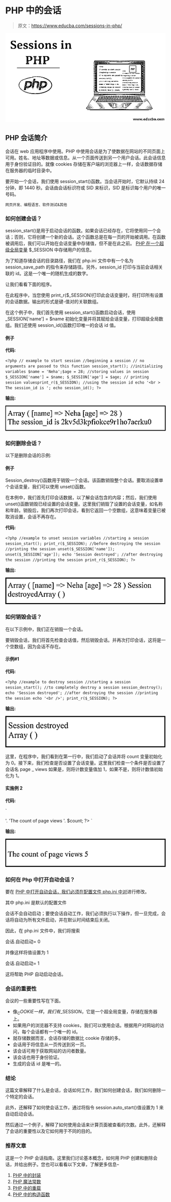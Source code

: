 # PHP 中的会话

> 原文：<https://www.educba.com/sessions-in-php/>

![Sessions in PHP](img/60c056dc621cafac24bf60a52296e7d0.png)



## PHP 会话简介

会话在 web 应用程序中使用。PHP 中使用会话是为了使数据在网站的不同页面上可用。姓名、地址等数据或信息。从一个页面传送到另一个用户会话。此会话信息用于身份验证目的。就像 cookies 存储在客户端的浏览器上一样，会话数据存储在服务器的临时目录中。

要开始一个会话，我们使用 session_start()函数。当会话开始时，它默认持续 24 分钟，即 1440 秒。会话由会话标识符或 SID 来标识，SID 是标识每个用户的唯一号码。

<small>网页开发、编程语言、软件测试&其他</small>

### 如何创建会话？

session_start()是用于启动会话的函数。如果会话已经存在，它将使用同一个会话；否则，它将创建一个新的会话。这个函数总是在每一页的开始被调用。在函数被调用后，我们可以开始在会话变量中存储值，但不是在此之前。 [PHP 在一个超级](https://www.educba.com/php-constants/)[全局变量](https://www.educba.com/python-global-variable/) $_SESSION 中存储用户的信息。

为了知道存储会话的目录路径，我们在 php.ini 文件中有一个名为 session_save_path 的指令来存储路径。另外，session_id 打印与当前会话相关联的 id。这是一个唯一的随机生成的数字。

让我们看看下面的程序。

在此程序中，当您使用 print_r($_SESSION)打印此会话变量时，将打印所有设置的会话数据。输出的形式是键-值对的关联数组。

在这个例子中，我们首先使用 session_start()函数启动会话，使用 _SESSION['name'] = $name 初始化变量并将其赋给会话变量，打印超级全局数组。我们还使用 session_id()函数打印唯一的会话 id 值。

#### 例子

**代码:**

`<?php
// example to start session
//beginning a session
// no arguments are passed to this function
session_start();
//initializing variables
$name = 'Neha';$age = 28;
//storing values in session
$_SESSION['name'] = $name;
$_SESSION['age'] = $age;
// printing session valuesprint_r($_SESSION);
//using the session id
echo '<br > The session_id is ';
echo session_id();
?>`

**输出:**

![sessions in PHP 1](img/eb07e602a5c4c4630416274db64c0d91.png)



### 如何删除会话？

以下是删除会话的示例:

#### 例子

Session_destroy()函数用于销毁一个会话。该函数销毁整个会话。要取消设置单个会话变量，我们可以使用 unset()函数。

在本例中，我们首先打印会话数据，以了解会话包含的内容；然后，我们使用 unset()函数销毁已经设置的会话变量。这里我们销毁了设置的会话变量，如名称和年龄。销毁后，我们再次打印会话，看到它返回一个空数组，这意味着变量已被取消设置，会话不再存在。

**代码:**

`<?php
//example to unset session variables
//starting a session
session_start();
print_r($_SESSION);
//before destroying the session
//printing the session
unset($_SESSION['name']);
unset($_SESSION['age']);
echo 'Session destroyed';
//after destroying the session
//printing the session
print_r($_SESSION);
?>`

**输出:**

![sessions in PHP 2](img/b016f2401d16abb1cac223e878b53f3b.png)



### 如何销毁会话？

在以下示例中，我们正在销毁一个会话。

要销毁会话，我们将首先检查会话值，然后销毁会话。并再次打印会话，这将是一个空数组，因为会话不存在。

#### 示例#1

**代码:**

`<?php
//example to destroy session
//starting a session
session_start();
//to completely destroy a session
session_destroy();
echo 'Session destroyed';
//after destroying the session
//printing the session
echo '<br />';
print_r($_SESSION);
?>`

**输出:**

![destroyed array](img/ae7cfcac4ba13ad134c8b7bc3e8857de.png)



这里，在程序中，我们看到在第一行中，我们启动了会话并将 count 变量初始化为 0。接下来，我们检查是否设置了会话变量。这里我们检查一个条件是否设置了会话名 page _ views 如果是，则将计数变量值加 1，如果不是，则将计数值初始化为 1。

#### 实施例 2

**代码:**

`<?php
session_start();
$count = 0;
if(!isset($_SESSION['page_views'])) {
$_SESSION['page_views'] = 1;
$count = $_SESSION['page_views'];
} else {
$_SESSION['page_views'] = $_SESSION['page_views'] + 1 ;
$count = $_SESSION['page_views'];
}
?>
<html>
<head><title>Finding count of page views</title></head>
<body>
<?php echo '<br>'. 'The count of page views '. $count;
?>
</body>
</html>`

**输出:**

![count page views](img/b7245aa517e6701de314d0eb767c3044.png)



### 如何在 Php 中打开自动会话？

要在 [PHP 中打开自动会话，我们必须在配置文件 php.ini 中对](https://www.educba.com/cookie-in-php/)进行修改。

其中 php.ini 是默认的配置文件

会话不会自动启动；要使会话自动工作，我们必须执行以下操作，但一旦完成，会话将自动为所有文件启动，并在默认时间结束后关闭。

因此，在 php.ini 文件中，我们将搜索

会话.自动启动= 0

并像这样将值设置为 1

会话.自动启动= 1

这将帮助 PHP 自动启动会话。

### 会话的重要性

会议的一些重要性写在下面。

*   像$_COOKIE 一样，我们有$_SESSION，它是一个超全局变量，存储在服务器上。
*   如果用户的浏览器不支持 cookies，我们可以使用会话。根据用户对网站的访问，每个会话都有一个唯一的 id。
*   就存储数据而言，会话存储的数据比 cookie 存储的多。
*   会话用于将信息从一页传送到另一页。
*   该会话可用于获取网站的访问者数量。
*   该会话也用于身份验证。
*   生成的会话 id 是唯一的。

### 结论

这篇文章解释了什么是会话，会话如何工作，我们如何创建会话，我们如何删除一个特定的会话。

此外，还解释了如何使会话工作，通过将指令 session.auto_start()值设置为 1 来自动启动会话。

然后通过一个例子，解释了如何使用会话来计算页面被查看的次数。此外，还解释了会话的重要性以及它如何用于不同的目的。

### 推荐文章

这是一个 PHP 会话指南。这里我们讨论基本概念，如何用 PHP 创建和删除会话，并给出例子。您也可以看看以下文章，了解更多信息–

1.  [PHP 中的封装](https://www.educba.com/encapsulation-in-php/)
2.  [PHP 魔法常数](https://www.educba.com/php-magic-constants/)
3.  [PHP 中的重载](https://www.educba.com/overloading-in-php/)
4.  [PHP 中的构造函数](https://www.educba.com/constructor-in-php/)





